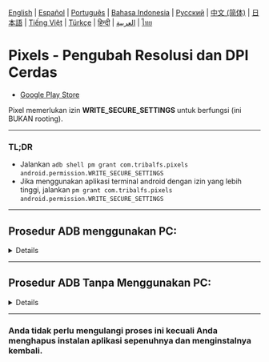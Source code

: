[English](../../README.md) | [Español](../es/README.md)
| [Português](../pt/README.md) | <u>[Bahasa Indonesia](README.md)</u>
| [Русский](../ru/README.md) | [中文 (简体)](../zh-rCN/README.md)
| [日本語](../ja-rJP/README.md) | [Tiếng Việt](../vi/README.md)
| [Türkçe](../tr/README.md)
| [हिन्दी](../hi/README.md) | [العربية](../ar/README.md) | [ไทย](../th/README.md)

# Pixels - Pengubah Resolusi dan DPI Cerdas

* [Google Play Store](https://play.google.com/store/apps/details?id=com.tribalfs.pixels)

Pixel memerlukan izin **WRITE_SECURE_SETTINGS** untuk berfungsi (ini BUKAN rooting).

----------------------

### TL;DR

* Jalankan `adb shell pm grant com.tribalfs.pixels android.permission.WRITE_SECURE_SETTINGS`
* Jika menggunakan aplikasi terminal android dengan izin yang lebih tinggi,
  jalankan `pm grant com.tribalfs.pixels android.permission.WRITE_SECURE_SETTINGS`

----------------------

Prosedur ADB menggunakan PC:
----------------------

<details>

### 1. Aktifkan mode pengembang di pengaturan telepon

<details>

* Buka _Pengaturan_ > _Tentang ponsel_ > _Informasi perangkat lunak_ dan ketuk _Nomor versi_ secara
  berurutan tujuh (7) kali untuk mengaktifkan opsi pengembang.

  <img src="res/about_phone.jpg" width=320 height=640 alt="tentang telepon">

</details>

### 2. Aktifkan debugging USB

<details>

* Buka _Pengaturan_ > _Opsi developer_ (bisa _Pengaturan_ > _Sistem_ > _Opsi developer_ di
  versi android yang lebih lama), gulir ke bawah dan temukan opsi _Process debug USB_.

  <img src="res/usb_debugging.jpg" width=320 height=640 alt="usb_debugging">

#### Catatan untuk beberapa perangkat seperti MIUI:

* Aktifkan juga _Process debug USB untuk Pengaturan Keamanan_ jika ada di opsi Pengembang.

* Aktifkan opsi _Nonaktifkan Pemantauan izin_ jika ada di Opsi pengembang. Diperlukan boot ulang.

</details>

### 3. Unduh ADB di komputer Anda

<details>

* Unduh ADB (platform-tools) ke komputer Anda:
  untuk [Windows](https://dl.google.com/android/repository/platform-tools-latest-windows.zip) |
  untuk [Mac](https://dl.google.com/android/repository/platform-tools-latest-darwin.zip) |
  untuk [Linux](https://dl.google.com/android/repository/platform-tools-latest-linux.zip)

* Ekstrak file zip yang diunduh.

</details>

### 4. Navigasi ke dalam folder

`platform-tools` yang Anda ekstrak di Windows Explorer atau Finder(macOS)

### 5. Membuka antarmuka baris perintah

  <details>

#### Untuk Windows: Buka CMD

* Ketik `cmd` di bilah alamat dan tekan enter. Ini akan membuka aplikasi Windows Command Prompt
  .

  ![opening_cmd](res/opening_cmd.png)

#### Untuk MacOS: Buka Terminal

* Cari `Terminal` dari Launchpad dan jalankan.

* Jalankan `sudo -s` dan ketik kata sandi pengguna Anda. **Terminal tidak akan menampilkan berapa
  banyak karakter yang Anda
  ketik, itu akan tetap kosong.**

* Jalankan `export PATH=.:$PATH`

**Tanpa ini, Anda akan mendapatkan kesalahan `adb: command not found`.**

</details>

### 6. Menghubungkan ponsel Anda ke komputer Anda

  <details>

* Ponsel Anda akan meminta _Izinkan debugging USB_ jika ini pertama kalinya terhubung pada mode
  debugging USB
  . Ketuk _Izinkan_ atau _OK_.
* Anda dapat mencentang _Selalu izinkan dari komputer ini_ (Silakan periksa catatan di akhir
  tutorial ini tentang menjaga debugging USB tetap aktif).
* <img src="res/usb_debugging_prompt.jpg" width=320 height=640 alt="usb_debugging_prompt">

* Periksa koneksi dengan memasukkan perintah berikut diikuti dengan enter. Ini akan menampilkan
  ID perangkat Anda jika berhasil terhubung.

> ```adb devices```

![6](res/adb_devices.png)

#### Untuk macOS: ```./adb devices ```

* Jika perangkat Anda gagal terhubung ke komputer Anda, coba sambungkan ke port USB yang berbeda
  dan/atau
  menggunakan kabel data USB yang berbeda. Jika masih tidak terhubung, kemungkinan komputer Anda
  kehilangan
  driver USB untuk ponsel Anda.
  Periksa [di sini untuk mengunduh driver USB OEM](https://developer.android.com/studio/run/oem-usb#Drivers).
  Setelah terinstal, boot ulang PC Anda dan ulangi langkah no. 6.

</details>

### 7. Pemberian izin WRITE_SECURE_SETTINGS yang sebenarnya ke Piksel

  <details>

* Ketika berhasil terhubung, masukkan perintah berikut dan tekan enter. Anda dapat menyalin perintah
  di bawah ini. Jika perintah dijalankan dengan benar, itu akan kembali kosong.

> ```adb shell pm grant com.tribalfs.pixels android.permission.WRITE_SECURE_SETTINGS```

* Jika muncul `adb.exe: more than one device/emulator...`, jalankan yang berikut ini sebagai
  gantinya:

>
```adb -s [ID perangkat yang ditampilkan di langkah 6] shell pm grant com.tribalfs.pixels android.permission.WRITE_SECURE_SETTINGS```

![6](res/write_secure_settings.png)

#### Untuk macOS:

```./adb shell pm grant com.tribalfs.pixels android.permission.WRITE_SECURE_SETTINGS ```

#### Catatan untuk MIUI, OnePlus dan beberapa perangkat lainnya

Jika Anda mendapatkan Kesalahan `java.lang.SecurityException: grantRuntimePermission`, ikuti
langkah-langkah berikut:

1. Buka _Pengaturan_ > _Opsi pengembang_ (bisa _Pengaturan_ > _Sistem_ > _Opsi pengembang_
2. Gulir ke bawah dan aktifkan **Debugging USB (Pengaturan Keamanan)**
3. Jika ada _Dialog Peringatan_ yang muncul, ikuti langkah-langkahnya untuk melanjutkan.
4. Boot ulang perangkat Anda dan coba lagi langkah-langkah Bagian 7.

**Selesai!**
</details>

#### Anda sekarang dapat menonaktifkan pengaturan debugging USB

* **Penting**: Biarkan debugging USB tetap aktif jika Anda ingin mencoba resolusi layar eksotis di
  perangkat Anda yang berpotensi merusak sistem. _Selalu izinkan dari komputer ini_ harus dicentang
  di langkah 6. Perintah ADB untuk mengatur ulang resolusi layar: `adb shell wm size reset`
  dan `adb shell wm density reset`.

* Jika Anda tidak memerlukan debugging USB, Anda sekarang dapat menonaktifkan pengaturan debugging
  USB untuk menghindari potensi
  akses yang tidak diinginkan.

* Buka _Pengaturan_ > _Opsi pengembang_, gulir ke bawah halaman dan **nonaktifkan** opsi _Debugging
  USB_
  .

----------------------
[PANDUAN VIDEO](https://youtu.be/hKxc8wqanxA)

</details>

----------------------

Prosedur ADB Tanpa Menggunakan PC:
----------------------
<details>

### Opsi 1: Kamu dapat menginstal [Shizuku](https://play.google.com/store/apps/details?id=moe.shizuku.privileged.api)

dan mengaktifkannya dengan mengikuti panduan yang disediakan.  
Setelah itu, kembali ke aplikasi _Pixels_ untuk memberikan izin dengan menerapkan resolusi.

### Opsi 2: Kamu dapat menginstal [LADB](https://github.com/tribalfs/LADB/releases)

ikuti panduan pengaturannya dan jalankan perintah berikut:

`pm grant com.tribalfs.pixels android.permission.WRITE_SECURE_SETTINGS`

**Catatan:** Ini memerlukan koneksi ke jaringan Wi-Fi.  
Jika terjadi kesalahan `java.lang.SecurityException`, periksa catatan pada **langkah 2** di atas.  
**Penting:** Kadang-kadang **LADB** memerlukan beberapa kali percobaan untuk berfungsi, dan mungkin
tidak bekerja di semua perangkat.
[VIDEO WALKTHROUGH](https://youtu.be/gdPHB9ru238)

</details>



----------------------

### Anda tidak perlu mengulangi proses ini kecuali Anda menghapus instalan aplikasi sepenuhnya dan menginstalnya kembali.


